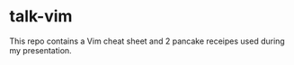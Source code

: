 # talk-vim

This repo contains a Vim cheat sheet and 2 pancake receipes used during my presentation.
